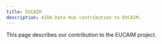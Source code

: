 ```yaml
---
title: EUCAIM
description: AIDA Data Hub contribution to EUCAIM.
---
```

This page describes our contribution to the EUCAIM project.

<!--FIXME describe EUCAIM -->
